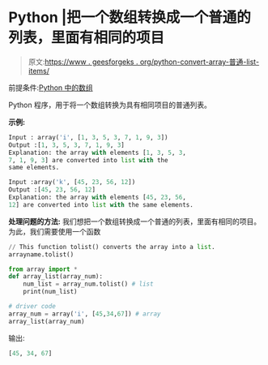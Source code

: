 # Python |把一个数组转换成一个普通的列表，里面有相同的项目

> 原文:[https://www . geesforgeks . org/python-convert-array-普通-list-items/](https://www.geeksforgeeks.org/python-convert-array-ordinary-list-items/)

前提条件:[Python 中的数组](https://www.geeksforgeeks.org/array-python-set-1-introduction-functions/)

Python 程序，用于将一个数组转换为具有相同项目的普通列表。

**示例:**

```py
Input : array('i', [1, 3, 5, 3, 7, 1, 9, 3])
Output :[1, 3, 5, 3, 7, 1, 9, 3]
Explanation: the array with elements [1, 3, 5, 3, 
7, 1, 9, 3] are converted into list with the 
same elements.

Input :array('k', [45, 23, 56, 12])
Output :[45, 23, 56, 12]
Explanation: the array with elements [45, 23, 56, 
12] are converted into list with the same elements.

```

**处理问题的方法:**
我们想把一个数组转换成一个普通的列表，里面有相同的项目。为此，我们需要使用一个函数

```py
// This function tolist() converts the array into a list.
arrayname.tolist()
```

```py
from array import *
def array_list(array_num):
    num_list = array_num.tolist() # list
    print(num_list)

# driver code
array_num = array('i', [45,34,67]) # array
array_list(array_num)
```

输出:

```py
[45, 34, 67]

```